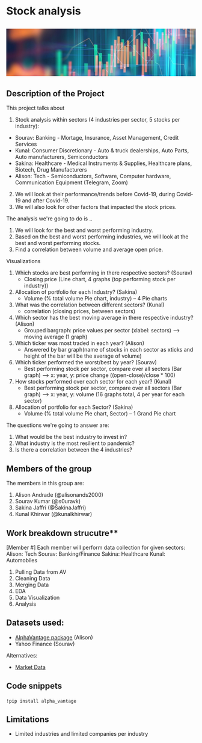 # Stock analysis
![image](1577053187174.jpg)
---

## Description of the Project 

This project talks about 
1. Stock analysis within sectors (4 industries per sector, 5 stocks per industry): 
  - Sourav: Banking - Mortage, Insurance, Asset Management, Credit Services
  - Kunal: Consumer Discretionary - Auto & truck dealerships, Auto Parts, Auto manufacturers, Semiconductors
  - Sakina: Healthcare - Medical Instruments & Supplies, Healthcare plans, Biotech, Drug Manufacturers
  - Alison: Tech - Semiconductors, Software, Computer hardware, Communication Equipment (Telegram, Zoom)
2. We will look at their performance/trends before Covid-19, during Covid-19 and after Covid-19.
3. We will also look for other factors that impacted the stock prices.

The analysis we're going to do is .. 
1. We will look for the best and worst performing industry. 
2. Based on the best and worst performing industries, we will look at the best and worst performing stocks.
3. Find a correlation between volume and average open price.

Visualizations
1. Which stocks are best performing in there respective sectors? (Sourav)
    - Closing price (Line chart, 4 graphs (top performing stock per industry))
2. Allocation of portfolio for each Industry?  (Sakina)
    - Volume (% total volume Pie chart, industry) – 4 Pie charts
3. What was the correlation between different sectors? (Kunal)
    - correlation (closing prices, between sectors)
4. Which sector has the best moving average in there respective industry? (Alison)
    - Grouped bargraph: price values per sector (xlabel: sectors) --> moving average (1 graph)
5. Which ticker was most traded in each year? (Alison)
    - Answered by bar graph(name of stocks in each sector as xticks and height of the bar will be the average of volume)
6. Which ticker performed the worst/best by year? (Sourav)
    - Best performing stock per sector, compare over all sectors (Bar graph) --> x: year, y: price change ((open-close)/close * 100)
7. How stocks performed over each sector for each year? (Kunal)
    - Best performing stock per sector, compare over all sectors (Bar graph) --> x: year, y: volume (16 graphs total, 4 per year for each sector)
8. Allocation of portfolio for each Sector? (Sakina)
    - Volume (% total volume Pie chart, Sector) – 1 Grand Pie chart

The questions we're going to answer are: 
1. What would be the best industry to invest in?
2. What industry is the most resilient to pandemic?
3. Is there a correlation between the 4 industries?

## Members of the group

The members in this group are: 
1. Alison Andrade (@alisonands2000)
2. Sourav Kumar (@s0uravk)
3. Sakina Jaffri (@SakinaJaffri)
4. Kunal Khirwar (@kunalkhirwar)

## Work breakdown strucutre**
[Member #] 
Each member will perform data collection for given sectors:
Alison: Tech
Sourav: Banking/Finance
Sakina: Healthcare
Kunal: Automobiles

1. Pulling Data from AV
2. Cleaning Data
3. Merging Data
4. EDA
5. Data Visualization
6. Analysis

## Datasets used: 
- [AlphaVantage package](https://www.alphavantage.co/documentation/) (Alison)
- Yahoo Finance (Sourav)

Alternatives:
- [Market Data](https://docs.marketdata.app/api/)

## Code snippets
`!pip install alpha_vantage`

## Limitations
- Limited industries and limited companies per industry
